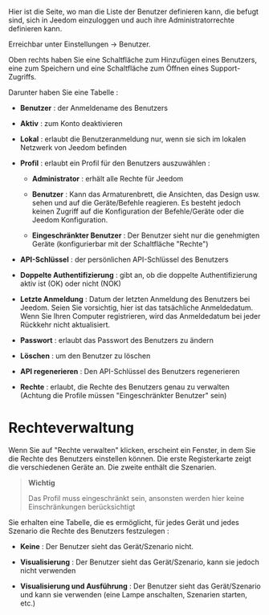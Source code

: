 Hier ist die Seite, wo man die Liste der Benutzer definieren kann, die befugt
sind, sich in Jeedom einzuloggen und auch ihre Administratorrechte
definieren kann.

Erreichbar unter Einstellungen → Benutzer.

Oben rechts haben Sie eine Schaltfläche zum Hinzufügen eines Benutzers,
eine zum Speichern und eine Schaltfläche zum Öffnen eines Support-Zugriffs.

Darunter haben Sie eine Tabelle :

-   **Benutzer** : der Anmeldename des Benutzers

-   **Aktiv** : zum Konto deaktivieren

-   **Lokal** : erlaubt die Benutzeranmeldung nur, wenn sie sich
    im lokalen Netzwerk von Jeedom befinden

-   **Profil** : erlaubt ein Profil für den Benutzers auszuwählen :

    -   **Administrator** : erhält alle Rechte für Jeedom

    -   **Benutzer** : Kann das Armaturenbrett, die Ansichten, das Design usw. 
        sehen und auf die Geräte/Befehle reagieren. Es besteht jedoch
        keinen Zugriff auf die Konfiguration der Befehle/Geräte oder 
        die Jeedom Konfiguration.

    -   **Eingeschränkter Benutzer** : Der Benutzer sieht nur die 
        genehmigten Geräte (konfigurierbar mit der Schaltfläche 
        "Rechte")

-   **API-Schlüssel** : der persönlichen API-Schlüssel des Benutzers

-   **Doppelte Authentifizierung** : gibt an, ob die doppelte Authentifizierung 
    aktiv ist (OK) oder nicht (NOK)

-   **Letzte Anmeldung** : Datum der letzten Anmeldung des Benutzers
    bei Jeedom. Seien Sie vorsichtig, hier ist das tatsächliche 
    Anmeldedatum. Wenn Sie Ihren Computer registrieren, wird
    das Anmeldedatum bei jeder Rückkehr nicht aktualisiert.

-   **Passwort** : erlaubt das Passwort des Benutzers 
    zu ändern

-   **Löschen** : um den Benutzer zu löschen

-   **API regenerieren** : Den API-Schlüssel des Benutzers regenerieren

-   **Rechte** : erlaubt, die Rechte des Benutzers genau zu
    verwalten (Achtung die Profile müssen
    "Eingeschränkter Benutzer" sein)

Rechteverwaltung
==================

Wenn Sie auf "Rechte verwalten" klicken, erscheint ein Fenster, in dem Sie
die Rechte des Benutzers einstellen können. Die erste Registerkarte zeigt
die verschiedenen Geräte an. Die zweite enthält die Szenarien.

> **Wichtig**
>
> Das Profil muss eingeschränkt sein, ansonsten werden hier keine
> Einschränkungen berücksichtigt

Sie erhalten eine Tabelle, die es ermöglicht, für jedes Gerät und jedes
Szenario die Rechte des Benutzers festzulegen :

-   **Keine** : Der Benutzer sieht das Gerät/Szenario nicht.

-   **Visualisierung** : Der Benutzer sieht das Gerät/Szenario, kann sie 
    jedoch nicht verwenden

-   **Visualisierung und Ausführung** : Der Benutzer sieht das
    Gerät/Szenario und kann sie verwenden (eine Lampe anschalten, Szenarien 
    starten, etc.)


